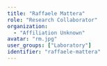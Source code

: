 ```yaml
---
title: "Raffaele Mattera"
role: "Research Collaborator"
organization:
  - "Affiliation Unknown"
avatar: "rm.jpg"
user_groups: ["Laboratory"]
identifier: "raffaele-mattera"
---
```

